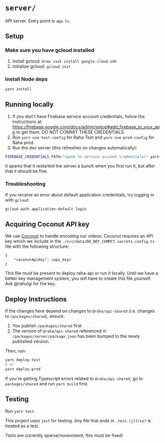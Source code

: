 # `server/`

API server. Entry point is `app.ts`.

## Setup

### Make sure you have gcloud installed

1.  Install gcloud: `brew cask install google-cloud-sdk`
1.  Initialize gcloud: `gcloud init`

### Install Node deps

```bash
yarn install
```

## Running locally

1.  If you don't have Firebase service account credentials, follow the
    instructions at:
    https://firebase.google.com/docs/admin/setup#add_firebase_to_your_app to get
    them. DO NOT COMMIT THESE CREDENTIALS.
1.  Run `yarn use-test-config` for Raha Test and `yarn use-prod-config` for Raha prod.
1.  Run the dev server (this refreshes on changes automatically):

```bash
FIREBASE_CREDENTIALS_PATH="<path to service account credentials>" yarn start:dev
```

It spams that it restarted the server a bunch when you first run it, but after
that it should be fine.

### Troubleshooting

If you receive an error about default application credentials, try logging in
with `gcloud`:

```bash
gcloud auth application-default login
```

## Acquiring Coconut API key

We use [Coconut](https://app.coconut.co) to handle encoding our videos. Coconut
requires an API key which we include in the `./src/data/DO_NOT_COMMIT.secrets.config.ts`
file with the following structure:

```
{
    "coconutApiKey": <api_key>
}
```

This file must be present to deploy raha-api or run it locally. Until we have
a better key management system, you will have to create this file yourself.
Ask @rahulgi for the key.

## Deploy Instructions

If the changes here depend on changes to `@raha/api-shared` (i.e.
changes to `/packages/shared`), ensure:

1.  You publish `/packages/shared` first.
1.  The version of `@raha/api-shared` referenced in
    `/packages/server/package.json` has been bumped to the newly published
    version.

Then, run:

```bash
yarn deploy-test
# or
yarn deploy-prod
```

If you're getting Typescript errors related to `@raha/api-shared`, go to `packages/shared` and run `yarn build` first.

## Testing

Run `yarn test`.

This project uses `jest` for testing. Any file that ends in `.test.(j|t)sx?` is
treated as a test.

Tests are currently sparse/nonexistent; this must be fixed!
